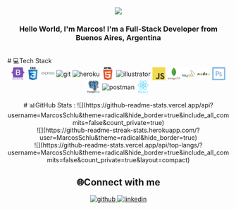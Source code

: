<div align="center">
<img src="https://rishavanand.github.io/static/images/greetings.gif" align="center" style="width: 50%" />
</div>  
  
### <div align="center">Hello World, I'm Marcos! I'm a Full-Stack Developer from Buenos Aires, Argentina </div>  

<br/>  
# 💻Tech Stack
<div align="center" width='100%'>
<div align="center" justify-content="space-between" width='80%'>
<img src="https://raw.githubusercontent.com/devicons/devicon/master/icons/bootstrap/bootstrap-plain-wordmark.svg" alt="bootstrap" width="30" height="30" align="center"/>
<img src="https://raw.githubusercontent.com/devicons/devicon/master/icons/css3/css3-original-wordmark.svg" alt="css3" width="30" height="30" align="center"/> 
<img src="https://raw.githubusercontent.com/devicons/devicon/master/icons/express/express-original-wordmark.svg" alt="express" width="30" height="30" align="center"/> 
<img src="https://www.vectorlogo.zone/logos/git-scm/git-scm-icon.svg" alt="git" width="30" height="30" align="center"/> 
<img src="https://www.vectorlogo.zone/logos/heroku/heroku-icon.svg" alt="heroku" width="30" height="30" align="center"/> 
<img src="https://raw.githubusercontent.com/devicons/devicon/master/icons/html5/html5-original-wordmark.svg" alt="html5" width="30" height="30" align="center"/> 
<img src="https://www.vectorlogo.zone/logos/adobe_illustrator/adobe_illustrator-icon.svg" alt="illustrator" width="30" height="30" align="center"/> 
<img src="https://raw.githubusercontent.com/devicons/devicon/master/icons/javascript/javascript-original.svg" alt="javascript" width="30" height="30" align="center"/> 
<img src="https://raw.githubusercontent.com/devicons/devicon/master/icons/mongodb/mongodb-original-wordmark.svg" alt="mongodb" width="30" height="30" align="center"/>
<img src="https://raw.githubusercontent.com/devicons/devicon/master/icons/mysql/mysql-original-wordmark.svg" alt="mysql" width="30" height="30" align="center"/> 
<img src="https://raw.githubusercontent.com/devicons/devicon/master/icons/nodejs/nodejs-original-wordmark.svg" alt="nodejs" width="30" height="30" align="center"/>
<img src="https://raw.githubusercontent.com/devicons/devicon/master/icons/photoshop/photoshop-line.svg" alt="photoshop" width="30" height="30" align="center"/> 
<img src="https://raw.githubusercontent.com/devicons/devicon/master/icons/postgresql/postgresql-original-wordmark.svg" alt="postgresql" width="30" height="30" align="center"/> 
<img src="https://www.vectorlogo.zone/logos/getpostman/getpostman-icon.svg" alt="postman" width="30" height="30" align="center"/> 
<img src="https://raw.githubusercontent.com/devicons/devicon/master/icons/react/react-original-wordmark.svg" alt="react" width="30" height="30" align="center"/>
</div>
<div align="center" width='100%'>

<br/>  
# 📊GitHub Stats :
![](https://github-readme-stats.vercel.app/api?username=MarcosSchlu&theme=radical&hide_border=true&include_all_commits=false&count_private=true)<br/>
![](https://github-readme-streak-stats.herokuapp.com/?user=MarcosSchlu&theme=radical&hide_border=true)<br/>
![](https://github-readme-stats.vercel.app/api/top-langs/?username=MarcosSchlu&theme=radical&hide_border=true&include_all_commits=false&count_private=true&layout=compact)

## 🌐Connect with me  
<div align="center">
<a href="https://github.com/MarcosSchlu" target="_blank">
<img src=https://img.shields.io/badge/github-%2324292e.svg?&style=for-the-badge&logo=github&logoColor=white alt=github style="margin-bottom: 5px;" />
</a>
<a href="https://linkedin.com/in/marcosschlusselblum/" target="_blank">
<img src=https://img.shields.io/badge/linkedin-%231E77B5.svg?&style=for-the-badge&logo=linkedin&logoColor=white alt=linkedin style="margin-bottom: 5px;" />
</a>  
</div>  
